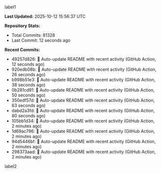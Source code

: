 
label1 
<!-- ACTIVITY_START -->
**Last Updated:** 2025-10-12 15:56:37 UTC

**Repository Stats:**
- Total Commits: 81328
- Last Commit: 12 seconds ago

**Recent Commits:**
- 49257d826: 🤖 Auto-update README with recent activity (GitHub Action, 12 seconds ago)
- 920edb08b: 🤖 Auto-update README with recent activity (GitHub Action, 26 seconds ago)
- b998b51e3: 🤖 Auto-update README with recent activity (GitHub Action, 38 seconds ago)
- 0b281cd91: 🤖 Auto-update README with recent activity (GitHub Action, 50 seconds ago)
- 350edf57d: 🤖 Auto-update README with recent activity (GitHub Action, 63 seconds ago)
- dabd2a3fd: 🤖 Auto-update README with recent activity (GitHub Action, 80 seconds ago)
- 105bb1d34: 🤖 Auto-update README with recent activity (GitHub Action, 2 minutes ago)
- 1d69ac796: 🤖 Auto-update README with recent activity (GitHub Action, 2 minutes ago)
- 94d5446bf: 🤖 Auto-update README with recent activity (GitHub Action, 2 minutes ago)
- 298373aad: 🤖 Auto-update README with recent activity (GitHub Action, 2 minutes ago)
<!-- ACTIVITY_END -->

label2
